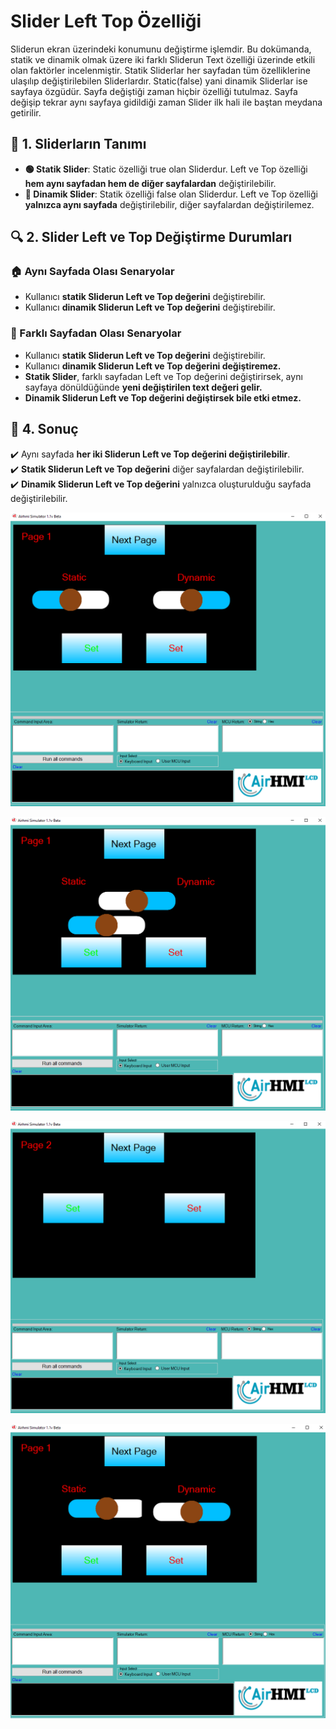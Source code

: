 # Slider Left Top Özelliği

Sliderun ekran üzerindeki konumunu değiştirme işlemdir. 
Bu dokümanda, statik ve dinamik olmak üzere iki farklı Sliderun Text özelliği üzerinde etkili olan faktörler incelenmiştir.
Statik Sliderlar her sayfadan tüm özelliklerine ulaşılıp değiştirilebilen Sliderlardır. Static(false) yani dinamik Sliderlar ise sayfaya özgüdür.
Sayfa değiştiği zaman hiçbir özelliği tutulmaz. Sayfa değişip tekrar aynı sayfaya gidildiği zaman Slider ilk hali ile baştan meydana getirilir. 

## 📌 1. Sliderların Tanımı
- **🟢 Statik Slider**: Static özelliği true olan Sliderdur. Left ve Top özelliği **hem aynı sayfadan hem de diğer sayfalardan** değiştirilebilir.
- **🔵 Dinamik Slider**: Statik özelliği false olan Sliderdur. Left ve Top özelliği **yalnızca aynı sayfada** değiştirilebilir, diğer sayfalardan değiştirilemez.

## 🔍 2. Slider Left ve Top Değiştirme Durumları
### 🏠 Aynı Sayfada Olası Senaryolar
- Kullanıcı **statik Sliderun Left ve Top değerini** değiştirebilir.
- Kullanıcı **dinamik Sliderun Left ve Top değerini** değiştirebilir.


### 🔄 Farklı Sayfadan Olası Senaryolar
- Kullanıcı **statik Sliderun Left ve Top değerini** değiştirebilir.
- Kullanıcı **dinamik Sliderun Left ve Top değerini değiştiremez.**
- **Statik Slider**, farklı sayfadan Left ve Top değerini değiştirirsek, aynı sayfaya dönüldüğünde **yeni değiştirilen text değeri gelir.**
- **Dinamik Sliderun Left ve Top değerini değiştirsek bile etki etmez.**

## 🎯 4. Sonuç
✔️ Aynı sayfada **her iki Sliderun Left ve Top değerini değiştirilebilir**.  
✔️ **Statik Sliderun Left ve Top değerini** diğer sayfalardan değiştirilebilir.  
✔️ **Dinamik Sliderun Left ve Top değerini** yalnızca oluşturulduğu sayfada değiştirilebilir.  


![Açıklama Metni](1.png)

![Açıklama Metni](2.png)

![Açıklama Metni](3.png)

![Açıklama Metni](4.png)

